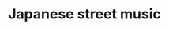 ---
layout: item
raw_url: https://prdwebappstorage.blob.core.windows.net/kansaspattons/images/gallery-2009-10-31/img59083.jpg
thumb_url: https://prdwebappstorage.blob.core.windows.net/kansaspattons/images/gallery-2009-10-31/thumb_img59083.jpg
post: /kansaspattons/blog/2009/10/31/halloween.html
index: 4
title: Japanese street music
---